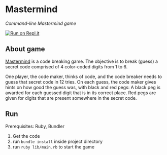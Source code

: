 # Mastermind

*Command-line Mastermind game*

[![Run on Repl.it](https://repl.it/badge/github/themetar/mastermind-ruby)](https://replit.com/@themetar/mastermind-ruby)

## About game

[Mastermind](https://en.wikipedia.org/wiki/Mastermind_(board_game)) is a code breaking game. The objective is to break (guess) a secret code comprised of 4 color-coded digits from 1 to 6.

One player, the code maker, thinks of code, and the code breaker needs to guess that secret code in 12 tries. On each guess, the code maker gives hints on how good the guess was, with black and red pegs: A black peg is awarded for each guessed digit that is in its correct place. Red pegs are given for digits that are present somewhere in the secret code.

## Run 

Prerequisites: Ruby, Bundler

1. Get the code
2. run `bundle install` inside project directory
3. run `ruby lib/main.rb` to start the game
